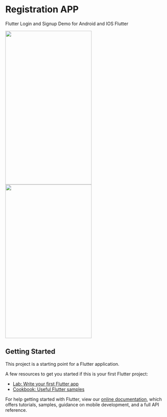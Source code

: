 # Registration APP

Flutter Login and Signup Demo for Android and IOS Flutter





<p float="left">
   <img src="https://user-images.githubusercontent.com/57150383/116878277-91d91080-ac38-11eb-89e4-aa9e16b42a13.png" width=270 height=480>
   <img src="https://user-images.githubusercontent.com/57150383/116878293-96052e00-ac38-11eb-9f69-ddb19405b525.png" width=270 height=480>
</p>




 

## Getting Started

This project is a starting point for a Flutter application.

A few resources to get you started if this is your first Flutter project:

- [Lab: Write your first Flutter app](https://flutter.dev/docs/get-started/codelab)
- [Cookbook: Useful Flutter samples](https://flutter.dev/docs/cookbook)

For help getting started with Flutter, view our
[online documentation](https://flutter.dev/docs), which offers tutorials,
samples, guidance on mobile development, and a full API reference.
